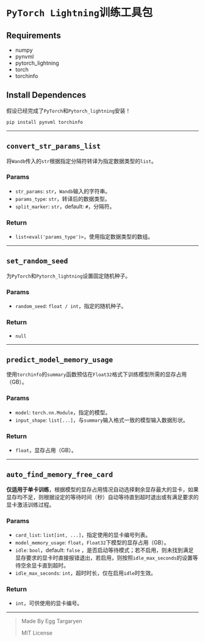 # `PyTorch Lightning`训练工具包

## Requirements

- numpy
- pynvml
- pytorch_lightning
- torch
- torchinfo

## Install Dependences

假设已经完成了`PyTorch`和`Pytorch_lightning`安装！

```bash
pip install pynvml torchinfo
```

---

## `convert_str_params_list`

将`Wandb`传入的`str`根据指定分隔符转译为指定数据类型的`list`。

### Params

- `str_params`: `str`，`Wandb`输入的字符串。
- `params_type`: `str`，转译后的数据类型。
- `split_marker`: `str`，default: `#`，分隔符。

### Return

- `list<eval('params_type')>`，使用指定数据类型的数组。

---

## `set_random_seed`

为`PyTorch`和`Pytorch_lightning`设置固定随机种子。

### Params

- `random_seed`: `float / int`，指定的随机种子。

### Return

- `null`

---

## `predict_model_memory_usage`

使用`torchinfo`的`summary`函数预估在`Float32`格式下训练模型所需的显存占用（GB）。

### Params

- `model`: `torch.nn.Module`，指定的模型。
- `input_shape`: `list[...]`，与`summary`输入格式一致的模型输入数据形状。

### Return

- `float`，显存占用（GB）。

---

## `auto_find_memory_free_card`

**仅适用于单卡训练**，根据模型的显存占用情况自动选择剩余显存最大的显卡，如果显存均不足，则根据设定的等待时间（秒）自动等待直到超时退出或有满足要求的显卡激活训练过程。

### Params

- `card_list`: `list[int, ...]`，指定使用的显卡编号列表。
- `model_memory_usage`: `float`，`Float32`下模型的显存占用（GB）。
- `idle`: `bool`，default: `false`
  ，是否启动等待模式；若不启用，则未找到满足显存要求的显卡时直接报错退出，若启用，则按照`idle_max_seconds`的设置等待空余显卡直到超时。
- `idle_max_seconds`: `int`，超时时长，仅在启用`idle`时生效。

### Return

- `int`，可供使用的显卡编号。

---

> Made By Egg Targaryen
>
> MIT License